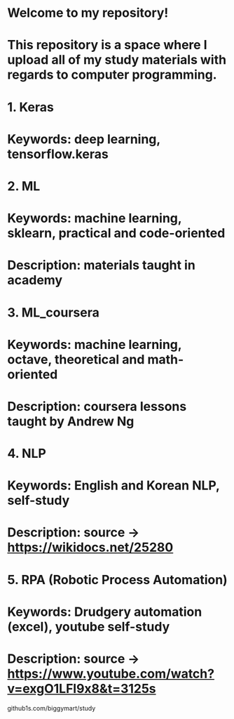 # Welcome to my repository!
# This repository is a space where I upload all of my study materials with regards to computer programming.

# 1. Keras
# Keywords: deep learning, tensorflow.keras

# 2. ML
# Keywords: machine learning, sklearn, practical and code-oriented
# Description: materials taught in academy

# 3. ML_coursera
# Keywords: machine learning, octave, theoretical and math-oriented
# Description: coursera lessons taught by Andrew Ng

# 4. NLP
# Keywords: English and Korean NLP, self-study
# Description: source -> https://wikidocs.net/25280 

# 5. RPA (Robotic Process Automation)
# Keywords: Drudgery automation (excel), youtube self-study
# Description: source -> https://www.youtube.com/watch?v=exgO1LFl9x8&t=3125s

github1s.com/biggymart/study
